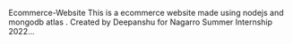 Ecommerce-Website
This is a ecommerce website made using nodejs and mongodb atlas .
Created by Deepanshu for Nagarro Summer Internship 2022...
